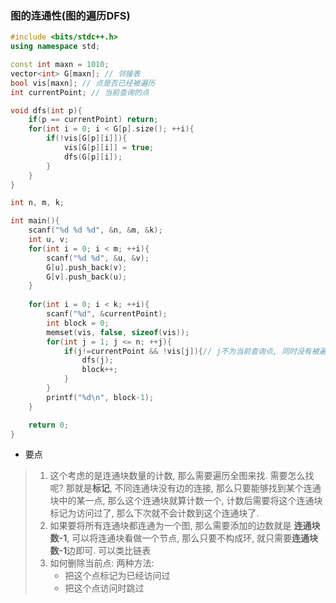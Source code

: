 ### 图的连通性(图的遍历DFS)

```cpp
#include <bits/stdc++.h>
using namespace std;

const int maxn = 1010;
vector<int> G[maxn]; // 邻接表
bool vis[maxn];	// 点是否已经被遍历 
int currentPoint; // 当前查询的点 

void dfs(int p){
	if(p == currentPoint) return;
	for(int i = 0; i < G[p].size(); ++i){
		if(!vis[G[p][i]]){
			vis[G[p][i]] = true;
			dfs(G[p][i]); 
		} 
	}
}

int n, m, k; 

int main(){
	scanf("%d %d %d", &n, &m, &k);
	int u, v;
	for(int i = 0; i < m; ++i){
		scanf("%d %d", &u, &v);
		G[u].push_back(v);
		G[v].push_back(u);
	}
	
	for(int i = 0; i < k; ++i){
		scanf("%d", &currentPoint);
		int block = 0;
		memset(vis, false, sizeof(vis));
		for(int j = 1; j <= n; ++j){
			if(j!=currentPoint && !vis[j]){// j不为当前查询点, 同时没有被遍历过 
				dfs(j);
				block++;
			}
		}
		printf("%d\n", block-1);
	} 

	return 0; 
} 
```

- 要点

> 1. 这个考虑的是连通块数量的计数, 那么需要遍历全图来找. 需要怎么找呢? 那就是**标记**, 不同连通块没有边的连接, 那么只要能够找到某个连通块中的某一点, 那么这个连通块就算计数一个, 计数后需要将这个连通块标记为访问过了, 那么下次就不会计数到这个连通块了.
> 2. 如果要将所有连通块都连通为一个图, 那么需要添加的边数就是 **连通块数-1**, 可以将连通块看做一个节点, 那么只要不构成环, 就只需要**连通块数-1**边即可. 可以类比链表
> 3. 如何删除当前点: 两种方法: 
>    - 把这个点标记为已经访问过
>    - 把这个点访问时跳过